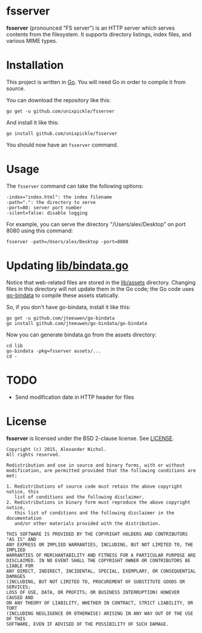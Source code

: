 # fsserver

**fsserver** (pronounced "FS server") is an HTTP server which serves contents from the filesystem. It supports directory listings, index files, and various MIME types.

# Installation

This project is written in [Go](https://golang.org/doc/install). You will need Go in order to compile it from source.

You can download the repository like this:

    go get -u github.com/unixpickle/fsserver

And install it like this:

    go install github.com/unixpickle/fsserver

You should now have an `fsserver` command.

# Usage

The `fsserver` command can take the following options:

    -index="index.html": the index filename
    -path=".": the directory to serve
    -port=80: server port number
    -silent=false: disable logging

For example, you can serve the directory "/Users/alex/Desktop" on port 8080 using this command:

    fsserver -path=/Users/alex/Desktop -port=8080

# Updating [lib/bindata.go](lib/bindata.go)

Notice that web-related files are stored in the [lib/assets](lib/assets) directory. Changing files in this directory will not update them in the Go code; the Go code uses [go-bindata](https://github.com/jteeuwen/go-bindata) to compile these assets statically.

So, if you don't have go-bindata, install it like this:

    go get -u github.com/jteeuwen/go-bindata
    go install github.com/jteeuwen/go-bindata/go-bindata

Now you can generate bindata.go from the assets directory:

    cd lib
    go-bindata -pkg=fsserver assets/...
    cd -

# TODO

 * Send modification date in HTTP header for files

# License

**fsserver** is licensed under the BSD 2-clause license. See [LICENSE](LICENSE).

```
Copyright (c) 2015, Alexander Nichol.
All rights reserved.

Redistribution and use in source and binary forms, with or without
modification, are permitted provided that the following conditions are met:

1. Redistributions of source code must retain the above copyright notice, this
   list of conditions and the following disclaimer. 
2. Redistributions in binary form must reproduce the above copyright notice,
   this list of conditions and the following disclaimer in the documentation
   and/or other materials provided with the distribution.

THIS SOFTWARE IS PROVIDED BY THE COPYRIGHT HOLDERS AND CONTRIBUTORS "AS IS" AND
ANY EXPRESS OR IMPLIED WARRANTIES, INCLUDING, BUT NOT LIMITED TO, THE IMPLIED
WARRANTIES OF MERCHANTABILITY AND FITNESS FOR A PARTICULAR PURPOSE ARE
DISCLAIMED. IN NO EVENT SHALL THE COPYRIGHT OWNER OR CONTRIBUTORS BE LIABLE FOR
ANY DIRECT, INDIRECT, INCIDENTAL, SPECIAL, EXEMPLARY, OR CONSEQUENTIAL DAMAGES
(INCLUDING, BUT NOT LIMITED TO, PROCUREMENT OF SUBSTITUTE GOODS OR SERVICES;
LOSS OF USE, DATA, OR PROFITS; OR BUSINESS INTERRUPTION) HOWEVER CAUSED AND
ON ANY THEORY OF LIABILITY, WHETHER IN CONTRACT, STRICT LIABILITY, OR TORT
(INCLUDING NEGLIGENCE OR OTHERWISE) ARISING IN ANY WAY OUT OF THE USE OF THIS
SOFTWARE, EVEN IF ADVISED OF THE POSSIBILITY OF SUCH DAMAGE.
```